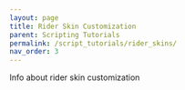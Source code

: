 ```yaml
---
layout: page
title: Rider Skin Customization
parent: Scripting Tutorials
permalink: /script_tutorials/rider_skins/
nav_order: 3
---
```


Info about rider skin customization